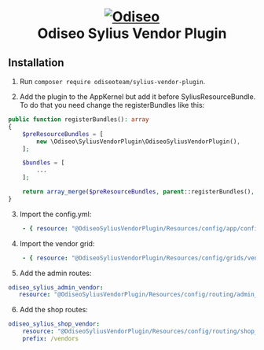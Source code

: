 <h1 align="center">
    <a href="https://odiseo.com.ar/" target="_blank" title="Odiseo">
        <img src="https://odiseo.com.ar/bundles/odiseoapp/images/logoodiseo.png" alt="Odiseo" />
    </a>
    <br />
    Odiseo Sylius Vendor Plugin
</h1>

## Installation

1. Run `composer require odiseoteam/sylius-vendor-plugin`.

2. Add the plugin to the AppKernel but add it before SyliusResourceBundle. To do that you need change the registerBundles like this:

```php
public function registerBundles(): array
{
    $preResourceBundles = [
        new \Odiseo\SyliusVendorPlugin\OdiseoSyliusVendorPlugin(),
    ];

    $bundles = [
        ...
    ];

    return array_merge($preResourceBundles, parent::registerBundles(), $bundles);
}
```
 
3. Import the config.yml:
 
```yml
    - { resource: "@OdiseoSyliusVendorPlugin/Resources/config/app/config.yml" }
```

4. Import the vendor grid:
 
```yml
    - { resource: "@OdiseoSyliusVendorPlugin/Resources/config/grids/vendor.yml" }
```

5. Add the admin routes:

```yml
odiseo_sylius_admin_vendor:
   resource: "@OdiseoSyliusVendorPlugin/Resources/config/routing/admin_vendor.yml"
```

6. Add the shop routes:

```yml
odiseo_sylius_shop_vendor:
    resource: "@OdiseoSyliusVendorPlugin/Resources/config/routing/shop_vendor.yml"
    prefix: /vendors
```
